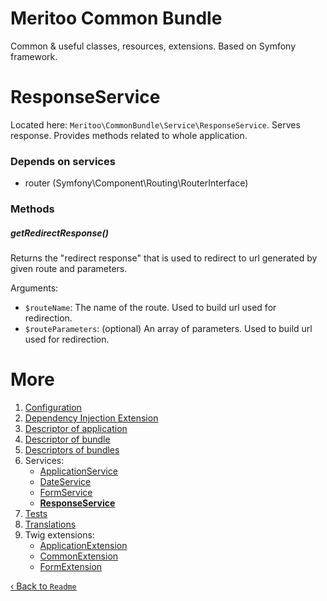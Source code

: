 # Meritoo Common Bundle

Common & useful classes, resources, extensions. Based on Symfony framework.

# ResponseService

Located here: `Meritoo\CommonBundle\Service\ResponseService`. Serves response. Provides methods related to whole application.

### Depends on services

- router (Symfony\Component\Routing\RouterInterface)

### Methods

##### getRedirectResponse()

Returns the "redirect response" that is used to redirect to url generated by given route and parameters.

Arguments:

- `$routeName`: The name of the route. Used to build url used for redirection.
- `$routeParameters`: (optional) An array of parameters. Used to build url used for redirection.

# More

1. [Configuration](../Configuration.md)
2. [Dependency Injection Extension](../Dependency-Injection-Extension.md)
3. [Descriptor of application](../Descriptor-of-application.md)
4. [Descriptor of bundle](../Descriptor-of-bundle.md)
5. [Descriptors of bundles](../Descriptors-of-bundles.md)
6. Services:
    - [ApplicationService](ApplicationService.md)
    - [DateService](DateService.md)
    - [FormService](FormService.md)
    - [**ResponseService**](ResponseService.md)
7. [Tests](../Tests.md)
8. [Translations](../Translations.md)
9. Twig extensions:
    - [ApplicationExtension](../Twig-Extensions/ApplicationExtension.md)
    - [CommonExtension](../Twig-Extensions/CommonExtension.md)
    - [FormExtension](../Twig-Extensions/FormExtension.md)

[&lsaquo; Back to `Readme`](../../README.md)
